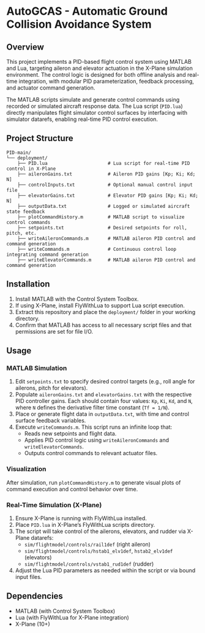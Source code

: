 
# AutoGCAS - Automatic Ground Collision Avoidance System

## Overview

This project implements a PID-based flight control system using MATLAB and Lua, targeting aileron and elevator actuation in the X-Plane simulation environment. The control logic is designed for both offline analysis and real-time integration, with modular PID parameterization, feedback processing, and actuator command generation.

The MATLAB scripts simulate and generate control commands using recorded or simulated aircraft response data. The Lua script (`PID.lua`) directly manipulates flight simulator control surfaces by interfacing with simulator datarefs, enabling real-time PID control execution.

## Project Structure

```
PID-main/
└── deployment/
    ├── PID.lua                      # Lua script for real-time PID control in X-Plane
    ├── aileronGains.txt             # Aileron PID gains [Kp; Ki; Kd; N]
    ├── controlInputs.txt            # Optional manual control input file
    ├── elevatorGains.txt            # Elevator PID gains [Kp; Ki; Kd; N]
    ├── outputData.txt               # Logged or simulated aircraft state feedback
    ├── plotCommandHistory.m         # MATLAB script to visualize control commands
    ├── setpoints.txt                # Desired setpoints for roll, pitch, etc.
    ├── writeAileronCommands.m       # MATLAB aileron PID control and command generation
    ├── writeCommands.m              # Continuous control loop integrating command generation
    ├── writeElevatorCommands.m      # MATLAB aileron PID control and command generation
```

## Installation

1. Install MATLAB with the Control System Toolbox.
2. If using X-Plane, install FlyWithLua to support Lua script execution.
3. Extract this repository and place the `deployment/` folder in your working directory.
4. Confirm that MATLAB has access to all necessary script files and that permissions are set for file I/O.

## Usage

### MATLAB Simulation

1. Edit `setpoints.txt` to specify desired control targets (e.g., roll angle for ailerons, pitch for elevators).
2. Populate `aileronGains.txt` and `elevatorGains.txt` with the respective PID controller gains. Each should contain four values: `Kp`, `Ki`, `Kd`, and `N`, where `N` defines the derivative filter time constant (`Tf = 1/N`).
3. Place or generate flight data in `outputData.txt`, with time and control surface feedback variables.
4. Execute `writeCommands.m`. This script runs an infinite loop that:
   - Reads new setpoints and flight data.
   - Applies PID control logic using `writeAileronCommands` and `writeElevatorCommands`.
   - Outputs control commands to relevant actuator files.

### Visualization

After simulation, run `plotCommandHistory.m` to generate visual plots of command execution and control behavior over time.

### Real-Time Simulation (X-Plane)

1. Ensure X-Plane is running with FlyWithLua installed.
2. Place `PID.lua` in X-Plane’s FlyWithLua scripts directory.
3. The script will take control of the ailerons, elevators, and rudder via X-Plane datarefs:
   - `sim/flightmodel/controls/rail1def` (right aileron)
   - `sim/flightmodel/controls/hstab1_elv1def`, `hstab2_elv1def` (elevators)
   - `sim/flightmodel/controls/vstab1_rud1def` (rudder)
4. Adjust the Lua PID parameters as needed within the script or via bound input files.

## Dependencies

- MATLAB (with Control System Toolbox)
- Lua (with FlyWithLua for X-Plane integration)
- X-Plane (10+)
